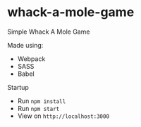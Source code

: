 # whack-a-mole-game
Simple Whack A Mole Game

Made using:
- Webpack
- SASS
- Babel

Startup
- Run `npm install`
- Run `npm start`
- View on `http://localhost:3000`
